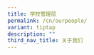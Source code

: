 ```yaml
---
title: 学校管理层
permalink: /cn/ourpeople/
variant: tiptap
description: ""
third_nav_title: 关于我们
---
```

